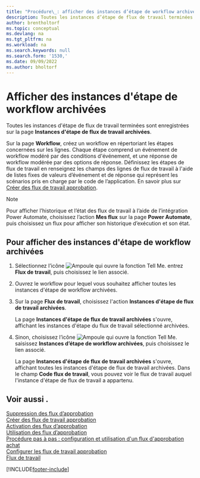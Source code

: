 ```yaml
---
title: "Procédure\_: afficher des instances d’étape de workflow archivées"
description: Toutes les instances d’étape de flux de travail terminées sont enregistrées sur la page Instances d’étape de flux de travail archivées. Chaque étape se compose d’un événement de flux de travail et d’une réponse de flux de travail.
author: brentholtorf
ms.topic: conceptual
ms.devlang: na
ms.tgt_pltfrm: na
ms.workload: na
ms.search.keywords: null
ms.search.form: '1530,'
ms.date: 09/09/2022
ms.author: bholtorf
---
```

# Afficher des instances d'étape de workflow archivées

Toutes les instances d'étape de flux de travail terminées sont enregistrées sur la page **Instances d'étape de flux de travail archivées**.  

Sur la page **Workflow**, créez un workflow en répertoriant les étapes concernées sur les lignes. Chaque étape comprend un événement de workflow modéré par des conditions d'événement, et une réponse de workflow modérée par des options de réponse. Définissez les étapes de flux de travail en renseignez les champs des lignes de flux de travail à l'aide de listes fixes de valeurs d’événement et de réponse qui représent les scénarios pris en charge par le code de l’application. En savoir plus sur [Créer des flux de travail approbation](across-how-to-create-workflows.md).  

> [!NOTE]
> Pour afficher l’historique et l’état des flux de travail à l’aide de l’intégration Power Automate, choisissez l’action **Mes flux** sur la page **Power Automate**, puis choisissez un flux pour afficher son historique d’exécution et son état.

## Pour afficher des instances d'étape de workflow archivées

1. Sélectionnez l’icône ![Ampoule qui ouvre la fonction Tell Me.](media/ui-search/search_small.png "Dites-moi ce que vous voulez faire") entrez **Flux de travail**, puis choisissez le lien associé.  
2. Ouvrez le workflow pour lequel vous souhaitez afficher toutes les instances d'étape de workflow archivées.  
3. Sur la page **Flux de travail**, choisissez l'action **Instances d'étape de flux de travail archivées**.  

   La page **Instances d'étape de flux de travail archivées** s'ouvre, affichant les instances d'étape du flux de travail sélectionné archivées.  
4. Sinon, choisissez l’icône ![Ampoule qui ouvre la fonction Tell Me.](media/ui-search/search_small.png "Dites-moi ce que vous voulez faire") saisissez **Instances d’étape de workflow archivées**, puis choisissez le lien associé.  

   La page **Instances d'étape de flux de travail archivées** s'ouvre, affichant toutes les instances d'étape de flux de travail archivées. Dans le champ **Code flux de travail**, vous pouvez voir le flux de travail auquel l'instance d'étape de flux de travail a appartenu.  

## Voir aussi .

[Suppression des flux d’approbation](across-how-to-delete-workflows.md)  
[Créer des flux de travail approbation](across-how-to-create-workflows.md)  
[Activation des flux d’approbation](across-how-to-enable-workflows.md)  
[Utilisation des flux d’approbation](across-use-workflows.md)  
[Procédure pas à pas : configuration et utilisation d'un flux d'approbation achat](walkthrough-setting-up-and-using-a-purchase-approval-workflow.md)  
[Configurer les flux de travail approbation](across-set-up-workflows.md)  
[Flux de travail](across-workflow.md)

[!INCLUDE[footer-include](includes/footer-banner.md)]
